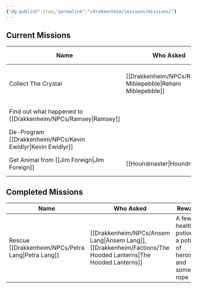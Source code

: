 ```yaml
---
{"dg-publish":true,"permalink":"/drakkenheim/sessions/missions/"}
---
```


## Current Missions

| Name | Who Asked | Reward | First Session | Resolved Session | Notes |
| ---- | ---- | ---- | ---- | ---- | ---- |
| Collect The Crystal | [[Drakkenheim/NPCs/Rehani Miblepebble\|Rehani Miblepebble]] | 1250GP | [[Drakkenheim/_Sessions/S5 - Chillin in Emberwood\|S5 - Chillin in Emberwood]] |  | The crystal's in the [[Drakkenheim/Locations/Landmarks/Rat's Nest Tavern\|Rat's Nest Tavern]], rumored to be worth 1,000 GP, but she's willing to pay 1250 |
| Find out what happened to [[Drakkenheim/NPCs/Ramsey\|Ramsey]] |  |  | [[Drakkenheim/_Sessions/S5 - Chillin in Emberwood\|S5 - Chillin in Emberwood]] |  |  |
| De-Program [[Drakkenheim/NPCs/Kevin Ewidlyr\|Kevin Ewidlyr]] |  |  | [[Drakkenheim/_Sessions/S5 - Chillin in Emberwood\|S5 - Chillin in Emberwood]] |  |  |
| Get Animal from [[Jim Foreign\|Jim Foreign]] | [[Houndmaster\|Houndmaster]] | DOGGY | [[Drakkenheim/_Sessions/S8 - Winnie the Doge\|S8 - Winnie the Doge]] |  |  |


## Completed Missions
| Name | Who Asked | Reward | First Session | Resolved Session | Notes |
| ---- | ---- | ---- | ---- | ---- | ---- |
| Rescue [[Drakkenheim/NPCs/Petra Lang\|Petra Lang]] | [[Drakkenheim/NPCs/Ansem Lang\|Ansem Lang]], [[Drakkenheim/Factions/The Hooded Lanterns\|The Hooded Lanterns]] | A few health potions, a potion of heroism, and some rope | [[Drakkenheim/_Sessions/S5 - Chillin in Emberwood\|S5 - Chillin in Emberwood]] | [[Drakkenheim/_Sessions/S7 - Dolgroth The Buoyant\|S7 - Dolgroth The Buoyant]] | [[Drakkenheim/NPCs/Petra Lang\|Petra]] was captured by [[Drakkenheim/Creatures/Ratlings\|Ratlings]] and has been taken to the [[Drakkenheim/Locations/Landmarks/Rat's Nest Tavern\|Rat's Nest Tavern]] |
